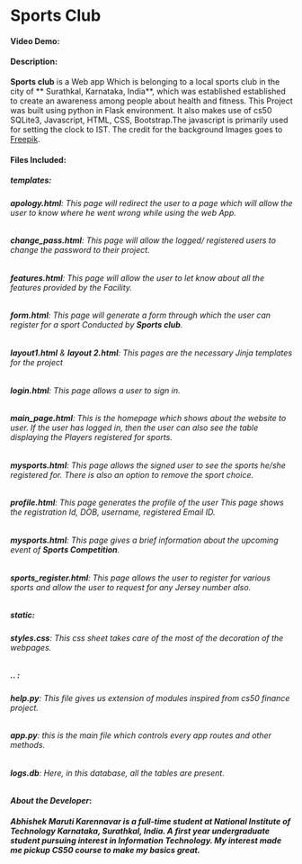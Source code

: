 # **Sports Club**
#### Video Demo:

#### Description:
**Sports club** is a Web app Which is belonging to a local sports club in the city of ** Surathkal, Karnataka, India**,
which was established established to create an awareness among people about health and fitness.
This Project was built using python in Flask environment. It also makes use of cs50 SQLite3, Javascript, HTML, CSS, Bootstrap.The javascript is primarily used for setting the clock to IST. The credit for the background Images goes to [Freepik](www.freepik.com/). 

#### Files Included:
##### templates:
###### ***apology.html***: This page will redirect the user to a page which will allow the user to know where he went wrong while using the web App.
###### ***change_pass.html***: This page will allow the logged/ registered users to change the password to their project.
###### ***features.html***: This page will allow the user to let know about all the features provided by the Facility.
###### ***form.html***: This page will generate a form through which the user can register for a sport Conducted by **Sports club**.
###### ***layout1.html*** & ***layout 2.html***: This pages are the necessary Jinja templates for the project
###### ***login.html***: This page allows a user to sign in. 
###### ***main_page.html***: This is the homepage which shows about the website to user. If the user has logged in, then the user can also see the table displaying the Players registered for sports. 
###### ***mysports.html***: This page allows the signed user to see the sports he/she registered for. There is also an option to remove the sport choice. 
###### ***profile.html***: This page generates the profile of the user This page shows the registration Id,  DOB, username, registered Email ID.
###### ***mysports.html***: This page gives a brief information about the upcoming event of __Sports Competition__.
###### ***sports_register.html***: This page allows the user to register for various sports and allow the user to request for any Jersey number also.
##### static:
###### ***styles.css***: This css sheet takes care of the most of the decoration of the webpages.
##### **..** :
###### ***help.py***: This file gives us extension of modules inspired from cs50 finance project.  
###### ***app.py***: this is the main file which controls every app routes and other methods.
###### ***logs.db***: Here, in this database, all the tables are present.

#### ***About the Developer***: 
##### Abhishek Maruti Karennavar is a full-time student at National Institute of Technology Karnataka, Surathkal, India. A first year undergraduate student pursuing interest in Information Technology. My interest made me pickup CS50 course to make my basics great.
